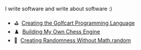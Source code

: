 I write software and write about software :)

- ⛳ &nbsp;[Creating the Golfcart Programming Language](https://healeycodes.com/creating-the-golfcart-programming-language/) 
- ♟️ &nbsp;[Building My Own Chess Engine](https://healeycodes.com/building-my-own-chess-engine/)
- 🎲 &nbsp;[Creating Randomness Without Math.random](https://healeycodes.com/creating-randomness/)
